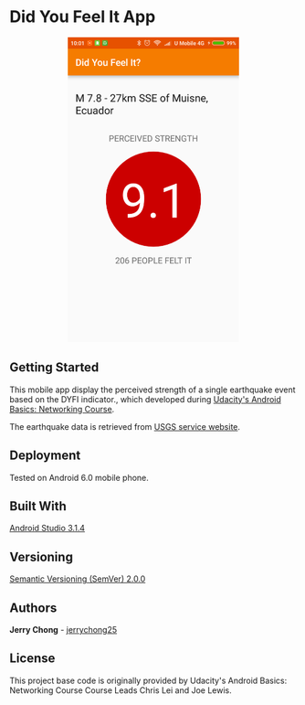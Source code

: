# Did You Feel It App

<p align="center">
  <img src="ScreenShot.png" alt="Did You Feel It Screenshot"
       width="300" height="533">
</p>

## Getting Started

This mobile app display the perceived strength of a single earthquake event based on the DYFI indicator., which developed during [Udacity's Android Basics: Networking Course](https://www.udacity.com/course/android-basics-networking--ud843).

The earthquake data is retrieved from [USGS service website](https://earthquake.usgs.gov/fdsnws/event/1/).

## Deployment

Tested on Android 6.0 mobile phone.

## Built With

[Android Studio 3.1.4](https://developer.android.com/studio/) 

## Versioning

[Semantic Versioning (SemVer) 2.0.0](http://semver.org/)

## Authors

**Jerry Chong** - [jerrychong25](https://github.com/jerrychong25)

## License

This project base code is originally provided by Udacity's Android Basics: Networking Course Course Leads Chris Lei and Joe Lewis.
